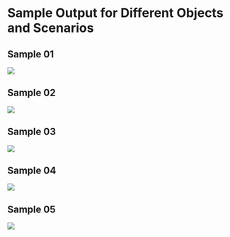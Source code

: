 # Sample Output for Different Objects and Scenarios

## Sample 01
<p float="left">
  <img src="sample-01.jpg"/>
</p>

## Sample 02

<p float="left">
  <img src="sample-02.jpg"/>
</p>

## Sample 03

<p float="left">
  <img src="sample-03.jpg"/>
</p>

## Sample 04

<p float="left">
  <img src="sample-04.jpg"/>
</p>

## Sample 05

<p float="left">
  <img src="sample-05.jpg"/>
</p>

